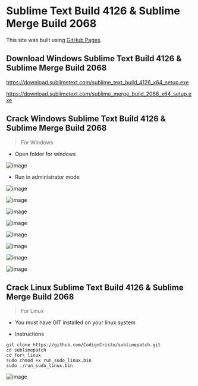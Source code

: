 # Sublime Text Build 4126 & Sublime Merge Build 2068

This site was built using [GitHub Pages](https://gist.github.com/maboloshi/feaa63c35f4c2baab24c9aaf9b3f4e47).

## Download Windows Sublime Text Build 4126 & Sublime Merge Build 2068

https://download.sublimetext.com/sublime_text_build_4126_x64_setup.exe

https://download.sublimetext.com/sublime_merge_build_2068_x64_setup.exe

## Crack Windows Sublime Text Build 4126 & Sublime Merge Build 2068

> For Windows

- Open folder for windows

![image](https://user-images.githubusercontent.com/34531165/149059843-9e279f2e-1877-4835-bfc6-1888891693a0.png)

- Run in administrator mode

![image](https://user-images.githubusercontent.com/34531165/149059823-ea4a511f-847e-4966-8154-7459f894e464.png)

![image](https://user-images.githubusercontent.com/34531165/149060190-f299718f-03bf-4b7f-b7e5-6323b346b7d4.png)

![image](https://user-images.githubusercontent.com/34531165/149060352-4bc2f6d4-9d6d-4a39-b3bb-4cfc323b732d.png)

![image](https://user-images.githubusercontent.com/34531165/149060424-4f0892ee-d682-41f7-985b-8531056c4c95.png)

![image](https://user-images.githubusercontent.com/34531165/149060440-efae20af-715a-45ef-a77e-bbf62a8dea78.png)

![image](https://user-images.githubusercontent.com/34531165/149060802-633f9f81-d73a-499b-bcf1-c5973f7da2a6.png)

![image](https://user-images.githubusercontent.com/34531165/149060819-8a3c30db-26ae-4d47-9d42-05cd0f85b129.png)

![image](https://user-images.githubusercontent.com/34531165/149060832-399f006a-3a81-4611-b54f-580b15c13292.png)


## Crack Linux Sublime Text Build 4126 & Sublime Merge Build 2068

> For Linux

- You must have GIT installed on your linux system

- Instructions

```
git clone https://github.com/CodigoCristo/sublimepatch.git
cd sublimepatch
cd for\ linux
sudo chmod +x run_sudo_linux.bin
sudo ./run_sudo_linux.bin
```

![image](https://user-images.githubusercontent.com/34531165/149188046-a181ae73-82d2-49f4-b7e7-e9472c196743.png)
